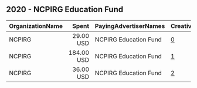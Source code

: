 ## 2020 - NCPIRG Education Fund 
|OrganizationName|Spent|PayingAdvertiserNames|CreativeUrls|Impressions|Genders|AgeBrackets|CountryCodes|BillingAddresses|CandidateBallotInformation|
|:---|---:|:---|:---|---:|:---|:---|:---|:---|:---|
|NCPIRG|29.00 USD|NCPIRG Education Fund|[0](https://www.snap.com/political-ads/asset/a4c2240de332abe6e8221c57d15f90639c81f5fc8d9e3bb222aa8beb770727c1?mediaType=mp4)|20,792||29-|united states|US||
|NCPIRG|184.00 USD|NCPIRG Education Fund|[1](https://www.snap.com/political-ads/asset/4b70a52ff288014f5b916d85bfcc93bdd29086bcaaed5021cda2068f58ae365d?mediaType=mp4)|155,156||29-|united states|US||
|NCPIRG|36.00 USD|NCPIRG Education Fund|[2](https://www.snap.com/political-ads/asset/101b4994d661810aff55f744af906da09ee24b67c0f1872c5a4374bbd25923bc?mediaType=mp4)|24,469||29-|united states|US||
